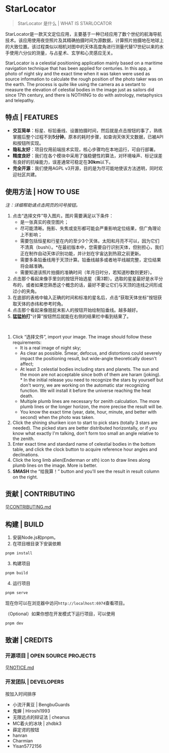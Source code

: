 # StarLocator

> StarLocator 是什么 | WHAT IS STARLOCATOR

StarLocator是一款天文定位应用，主要基于一种已经应用了数个世纪的航海导航技术。该应用使用夜空照片及其精确拍摄时间为源数据，计算照片拍摄地在地球上的大致位置。该过程类似以相机对图中的天体高度角进行测量代替17世纪以来的水手使用六分仪的测量，与占星术、玄学和心灵感应无关。

StarLocator is a celestial positioning application mainly based on a maritime navigation technique that has been applied
for centuries. In this app, a photo of night sky and the exact time when it was taken were used as source information to
calculate the rough position of the photo taker was on the earth. The process is quite like using the camera as a
sextant to measure the elevation of celestial bodies in the image just as sailors did since 17th century, and there is
NOTHING to do with astrology, metaphysics and telepathy.

## 特点 | FEATURES

- **交互简单**：标星、标铅垂线、设置拍摄时间，然后就是点击按钮的事了，熟练掌握后整个过程不到**5分钟**。原本的耗时步骤，如查询天体天文数据，已被API和按钮所实现。
- **隐私友好**：项目仅用前端技术实现，核心步骤均在本地运行，可自行部署。
- **精度良好**：我们在各个模块中采用了强稳健性的算法，对环境噪声、标记误差有良好的抗噪能力，误差通常可稳定在**30km**以下。
- **完全开源**：我们使用AGPL v3开源，目的是为尽可能地使该方法透明，同时欢迎社区共建。

## 使用方法 | HOW TO USE

*注：详细帮助请点击网页的问号按钮。*

1. 点击“选择文件”导入图片。图片需要满足以下条件：
    - 是一张真实的夜空图片；
    - 尽可能清晰。拖影、失焦或变形都可能会严重影响定位结果，但广角理论上不影响；
    - 需要包括恒星和行星在内的至少3个天体。太阳和月亮不可以，因为它们不清真（bushi）。*在最初版本中，您需要自行识别天体，但别担心，我们正在制作自动天体识别功能，并计划在宇宙达到热寂之前更新。
    - 需要多条铅垂线用于天顶计算。铅垂线越多或者地平线越完整，定位结果将会越准确。
    - 需要知道该照片拍摄的准确时间（年月日时分，若知道秒数则更好）。
2. 点击那个看起来像手里剑的按钮开始选星（需3颗）。选取的星星最好是水平分布的，或者如果您熟悉这个概念的话，最好不要让它们与天顶的连线之间形成过小的夹角。
3. 在底部的表格中输入正确的时间和标准的星名后，点击“获取天体坐标”按钮获取天体的赤纬和参考时角。
4. 点击那个看起来像翘屁末影人的按钮开始绘制铅垂线。越多越好。
5. **猛猛拍打**“计算”按钮然后就能在右侧的结果栏中看到结果了。

<br>

1. Click “选择文件”, import your image. The image should follow these requirements:
    - It is a real image of night sky;
    - As clear as possible. Smear, defocus, and distortions could severely impact the positioning result, but wide-angle
      theoretically doesn't affect;
    - At least 3 celestial bodies including stars and planets. The sun and the moon are not acceptable since both of
      them are haram (joking). * In the initial release you need to recognize the stars by yourself but don't worry, we
      are working on the automatic star recognizing function. We will install it before the universe reaching the heat
      death.
    - Multiple plumb lines are necessary for zenith calculation. The more plumb lines or the longer horizon, the more
      precise the result will be.
    - You know the exact time (year, date, hour, minute, and better with second) when the photo was taken.
2. Click the shining shuriken icon to start to pick stars (totally 3 stars are needed). The picked stars are better
   distributed horizontally, or if you know what exactly I'm talking, don't form too small an angle relative to the
   zenith.
3. Enter exact time and standard name of celestial bodies in the bottom table, and click the clock button to acquire
   reference hour angles and declinations.
4. Click the long limb alien(Enderman or sth) icon to draw lines along plumb lines on the image. More is better.
5. **SMASH** the “给我算！” button and you'll see the result in result column on the right.

## 贡献 | CONTRIBUTING

见[CONTRIBUTING.md](./CONTRIBUTING.md)

## 构建 | BUILD

1. 安装Node.js和pnpm。
2. 在项目根目录下安装依赖
```bash
pnpm install
```
3. 构建项目
```bash
pnpm build
```
4. 运行项目
```bash
pnpm serve
```
现在你可以在浏览器中访问`http://localhost:6974`查看项目。

（Optional）如果你想在开发模式下运行项目，可以使用
```bash
pnpm dev
```

## 致谢 | CREDITS

### 开源项目 | OPEN SOURCE PROJECTS

见[NOTICE.md](./NOTICE.md)

### 开发团队 | DEVELOPERS

按加入时间排序

- 小流汗黄豆 | BengbuGuards
- 鬼蝉 | Hiroshi1993
- 无限远点的辩证法 | cheanus
- MC着火的冰块 | zhdbk3
- 薛定谔的按钮
- hanran
- Charmian
- Yisan5772156
